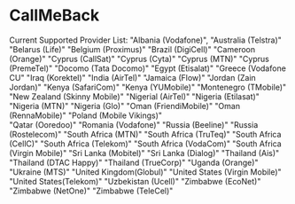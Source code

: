 # CallMeBack

Current Supported Provider List:
"Albania (Vodafone)",
"Australia (Telstra)"
					"Belarus (Life)"
					"Belgium (Proximus)"
					"Brazil (DigiCell)"
					"Cameroon (Orange)"
					"Cyprus (CallSat)"
					"Cyprus (Cyta)"
					"Cyprus (MTN)"
					"Cyprus (PremeTel)"
					"Docomo (Tata Docomo)"
					"Egypt (Etisalat)"
					"Greece (Vodafone CU"
					"Iraq (Korektel)"
					"India (AirTel)"
					"Jamaica (Flow)"
					"Jordan (Zain Jordan)"
					"Kenya (SafariCom)"
                    "Kenya (YUMobile)"
					"Montenegro (TMobile)"
					"New Zealand (Skinny Mobile)"
					"Nigerial (AirTel)"
                    "Nigeria (Etilasat)"
					"Nigeria (MTN)"
                    "Nigeria (Glo)"
					"Oman (FriendiMobile)"
					"Oman (RennaMobile)"
					"Poland (Mobile Vikings)"   
					"Qatar (Ooredoo)"
					"Romania (Vodafone)"
					"Russia (Beeline)"
					"Russia (Rostelecom)"
					"South Africa (MTN)"
                    "South Africa (TruTeq)"
                    "South Africa (CellC)"
					"South Africa (Telekom)"
                    "South Africa (VodaCom)"
                    "South Africa (Virgin Mobile)"
					"Sri Lanka (Mobitel)"
					"Sri Lanka (Dialog)"
					"Thailand (Ais)"
					"Thailand (DTAC Happy)"
                    "Thailand (TrueCorp)"
					"Uganda (Orange)"
                    "Ukraine (MTS)"
					"United Kingdom(Globul)"
					"United States (Virgin Mobile)"
                    "United States(Telekom)"
					"Uzbekistan (Ucell)"
					"Zimbabwe (EcoNet)"
					"Zimbabwe (NetOne)"
                    "Zimbabwe (TeleCel)"
